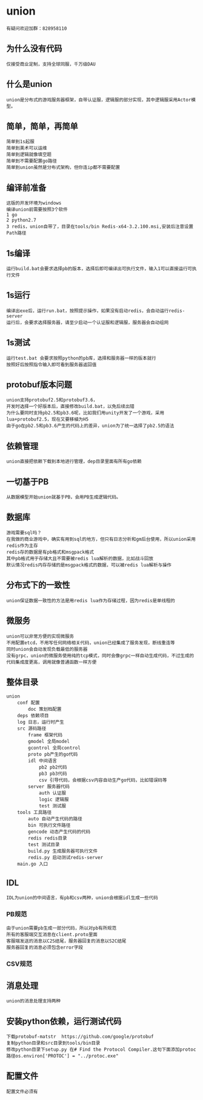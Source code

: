 # union  
	有疑问欢迎加群：828958110   
## 为什么没有代码
	仅接受商业定制，支持全球同服，千万级DAU
## 什么是union
	union是分布式的游戏服务器框架，自带认证服，逻辑服的部分实现，其中逻辑服采用Actor模型。   
## 简单，简单，再简单
	简单到1s起服
	简单到美术可以运维
	简单到逻辑就像填空题
	简单到不需要配置go路径
	简单到union虽然是分布式架构，但你连ip都不需要配置
## 编译前准备
	这版的开发环境为windows
	编译union前需要按照3个软件
	1 go
	2 python2.7
	3 redis，union自带了，目录在tools/bin Redis-x64-3.2.100.msi,安装后注意设置Path路径
## 1s编译
	运行build.bat会要求选择pb的版本，选择后即可编译出可执行文件，输入1可以直接运行可执行文件
## 1s运行
	编译出exe后，运行run.bat，按照提示操作，如果没有启动redis，会自动运行redis-server
	运行后，会要求选择服务器，请至少启动一个认证服和逻辑服，服务器会自动组网
## 1s测试
	运行test.bat 会要求按照python的pb库，选择和服务器一样的版本就行
	按照好后按照指令输入即可看到服务器返回值
## protobuf版本问题
	union支持protobuf2.5和protobuf3.6，
	开发时选择一个好版本后，直接修改build.bat，以免后续出错
	为什么要同时支持pb2.5和pb3.6呢，比如我们用unity开发了一个游戏，采用lua+protobuf2.5，现在又要移植为H5
	由于go在pb2.5和pb3.6产生的代码上的差异，union为了统一选择了pb2.5的语法
## 依赖管理
	union直接把依赖下载到本地进行管理，dep目录里面有所有go依赖
## 一切基于PB
	从数据模型开始union就基于PB，会用PB生成逻辑代码。
## 数据库
	游戏需要sql吗？
	在我做的商业游戏中，确实有用到sql的地方，但只有日志分析和gm后台使用，所以union采用redis作为主存
	redis存的数据是有pb格式和msgpack格式
	其中pb格式用于存储大且不需要被redis lua解析的数据，比如战斗回放
	默认情况redis内存存储的是msgpack格式的数据，可以被redis lua解析与操作
## 分布式下的一致性
	union保证数据一致性的方法是用redis lua作为存储过程，因为redis是单线程的   
## 微服务
	union可以非常方便的实现微服务   
	不用配置etcd，不用写任何网络相关代码，union已经集成了服务发现，断线重连等   
	同时union会自动发现负载最低的服务器   
	没有grpc，union的微服务使用纯的tcp模式，同时会像grpc一样自动生成代码，不过生成的代码集成度更高，调用就像普通函数一样方便   
## 整体目录
	union
		conf 配置
			doc 策划档配置
		deps 依赖项目
		log 日志，运行时产生
		src 源码路径
			frame 框架代码
			gmodel 全局model
			gcontrol 全局control
			proto pb产生的go代码
			idl 中间语言
				pb2 pb2代码
				pb3 pb3代码
				csv 引导代码，会根据csv内容自动生产go代码，比如错误码等
			server 服务器代码
				auth 认证服
				logic 逻辑服
				test 测试服
		tools 工具路径
			auto 自动产生代码的路径
			bin 可执行文件路径
			gencode 动态产生代码的代码
			redis redis目录
			test 测试目录
			build.py 生成服务器可执行文件
			redis.py 启动测试redis-server
		main.go 入口
		
## IDL
	IDL为union的中间语言，有pb和csv两种，union会根据idl生成一些代码
### PB规范
	由于union需要pb生成一部分代码，所以对pb有所规范
	所有的客服端交互消息在client.proto里面
	客服端发送的消息以C2S结尾，服务器回复的消息以S2C结尾
	服务器回复的消息必须包含error字段
### CSV规范

## 消息处理
	union的消息处理支持两种

## 安装python依赖，运行测试代码
	下载protobuf-matstr  https://github.com/google/protobuf
	复制python目录和src目录到tools/bin目录
	修改python目录下setup.py 在# Find the Protocol Compiler.这句下面添加protoc路径os.environ['PROTOC'] = "../protoc.exe"
	
	
## 配置文件
	配置文件必须有


















